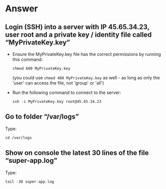 # Answer

## Login (SSH) into a server with IP 45.65.34.23, user root and a private key / identity file called “MyPrivateKey.key”
* Ensure the MyPrivateKey.key file has the correct permissions by running this command:

  `chmod 600 MyPrivateKey.key`

  (you could use  `chmod 400 MyPrivateKey.key`  as well - as long as only the 'user' can access the file, not 'group' or 'all')

* Run the following command to connect to the server:

  `ssh -i MyPrivateKey.key root@45.65.34.23`

## Go to folder “/var/logs”
Type:

  `cd /var/logs`

## Show on console the latest 30 lines of the file “super-app.log"
Type:

  `tail -30 super-app.log`


